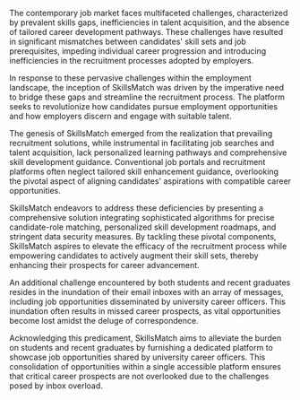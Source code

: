 The contemporary job market faces multifaceted challenges, characterized by prevalent skills gaps, inefficiencies in talent acquisition, and the absence of tailored career development pathways. These challenges have resulted in significant mismatches between candidates' skill sets and job prerequisites, impeding individual career progression and introducing inefficiencies in the recruitment processes adopted by employers.

In response to these pervasive challenges within the employment landscape, the inception of SkillsMatch was driven by the imperative need to bridge these gaps and streamline the recruitment process. The platform seeks to revolutionize how candidates pursue employment opportunities and how employers discern and engage with suitable talent.

The genesis of SkillsMatch emerged from the realization that prevailing recruitment solutions, while instrumental in facilitating job searches and talent acquisition, lack personalized learning pathways and comprehensive skill development guidance. Conventional job portals and recruitment platforms often neglect tailored skill enhancement guidance, overlooking the pivotal aspect of aligning candidates' aspirations with compatible career opportunities.

SkillsMatch endeavors to address these deficiencies by presenting a comprehensive solution integrating sophisticated algorithms for precise candidate-role matching, personalized skill development roadmaps, and stringent data security measures. By tackling these pivotal components, SkillsMatch aspires to elevate the efficacy of the recruitment process while empowering candidates to actively augment their skill sets, thereby enhancing their prospects for career advancement.

An additional challenge encountered by both students and recent graduates resides in the inundation of their email inboxes with an array of messages, including job opportunities disseminated by university career officers. This inundation often results in missed career prospects, as vital opportunities become lost amidst the deluge of correspondence.

Acknowledging this predicament, SkillsMatch aims to alleviate the burden on students and recent graduates by furnishing a dedicated platform to showcase job opportunities shared by university career officers. This consolidation of opportunities within a single accessible platform ensures that critical career prospects are not overlooked due to the challenges posed by inbox overload.
